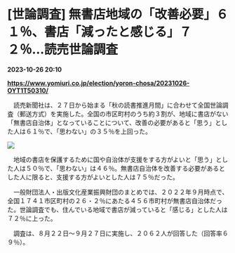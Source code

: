 # [世論調査] 無書店地域の「改善必要」６１％、書店「減ったと感じる」７２％…読売世論調査

**2023-10-26 20:10**

**https://www.yomiuri.co.jp/election/yoron-chosa/20231026-OYT1T50310/**

　読売新聞社は、２７日から始まる「秋の読書推進月間」に合わせて全国世論調査（郵送方式）を実施した。全国の市区町村のうち約３割が、地域に書店がない「無書店自治体」となっていることについて、改善の必要があると「思う」とした人は６１％で、「思わない」の３５％を上回った。

[![](https://www.yomiuri.co.jp/media/2023/10/20231026-OYT1I50209-1.jpg)](https://www.yomiuri.co.jp/pluralphoto/20231026-OYT1I50209/)

　地域の書店を保護するために国や自治体が支援をする方がよいと「思う」とした人は５０％で、「思わない」は４６％。無書店自治体を改善する必要があるとした人に限ると、支援する方がよいとした人は７５％だった。

　一般財団法人・出版文化産業振興財団のまとめでは、２０２２年９月時点で、全国１７４１市区町村の２６・２％にあたる４５６市町村が無書店自治体だった。世論調査でも、住んでいる地域で書店が減っていると「感じる」とした人は７２％に上った。

　調査は、８月２２日～９月２７日に実施し、２０６２人が回答した（回答率６９％）。